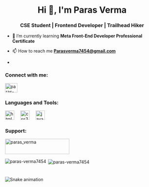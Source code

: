 <h1 align="center">Hi 👋, I'm Paras Verma</h1>
<h3 align="center">CSE Student | Frontend Developer | Trailhead Hiker</h3>

- 🌱 I’m currently learning **Meta Front-End Developer Professional Certificate**

- 📫 How to reach me **Parasverma7454@gmail.com**
- 

<h3 align="left">Connect with me:</h3>
<p align="left">
<a href="https://linkedin.com/in/paras-verma-b38bb1247" target="blank"><img align="center" src="https://raw.githubusercontent.com/rahuldkjain/github-profile-readme-generator/master/src/images/icons/Social/linked-in-alt.svg" alt="paras-verma-b38bb1247" height="30" width="40" /></a>
</p>


<h3 align="left">Languages and Tools:</h3>
<div align="left">
  <img src="https://cdn.jsdelivr.net/gh/devicons/devicon/icons/html5/html5-original.svg" height="30" alt="html5 logo"  />
  <img width="12" />
  <img src="https://cdn.jsdelivr.net/gh/devicons/devicon/icons/css3/css3-original.svg" height="30" alt="css3 logo"  />
  <img width="12" />
  <img src="https://cdn.jsdelivr.net/gh/devicons/devicon/icons/javascript/javascript-original.svg" height="30" alt="javascript logo"  />
  <img width="12" />
</div>

<h3 align="left">Support:</h3>
<p><a href="https://www.buymeacoffee.com/paras_verma"> <img align="left" src="https://cdn.buymeacoffee.com/buttons/v2/default-yellow.png" height="50" width="210" alt="paras_verma" /></a></p><br><br><br>

<p><img align="left" src="https://github-readme-stats.vercel.app/api/top-langs?username=paras-verma7454&show_icons=true&locale=en&layout=compact" alt="paras-verma7454" /></p>

<p>&nbsp;<img align="center" src="https://github-readme-stats.vercel.app/api?username=paras-verma7454&show_icons=true&locale=en" alt="paras-verma7454" /></p>

###

<br clear="both">

<img src="https://raw.githubusercontent.com/paras-verma7454/paras-verma7454/output/snake.svg" alt="Snake animation" />

